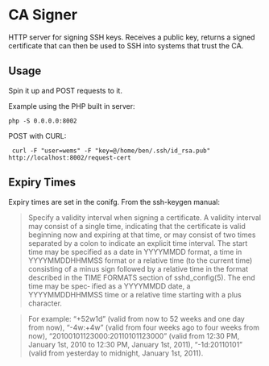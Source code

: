 # CA Signer

HTTP server for signing SSH keys. Receives a public key, returns a signed certificate that can then be used to SSH into
systems that trust the CA.

## Usage

Spin it up and POST requests to it.

Example using the PHP built in server:

```
php -S 0.0.0.0:8002
```

POST with CURL:

```
 curl -F "user=wems" -F "key=@/home/ben/.ssh/id_rsa.pub" http://localhost:8002/request-cert
```

## Expiry Times

Expiry times are set in the conifg. From the ssh-keygen manual:

> Specify a validity interval when signing a certificate.  A validity interval may consist of a single time, indicating that the certificate is valid beginning now and expiring at that time,
 or may consist of two times separated by a colon to indicate an explicit time interval.  The start time may be specified as a date in YYYYMMDD format, a time in YYYYMMDDHHMMSS format or a
 relative time (to the current time) consisting of a minus sign followed by a relative time in the format described in the TIME FORMATS section of sshd_config(5).  The end time may be spec‐
 ified as a YYYYMMDD date, a YYYYMMDDHHMMSS time or a relative time starting with a plus character.

> For example: “+52w1d” (valid from now to 52 weeks and one day from now), “-4w:+4w” (valid from four weeks ago to four weeks from now), “20100101123000:20110101123000” (valid from 12:30 PM,
 January 1st, 2010 to 12:30 PM, January 1st, 2011), “-1d:20110101” (valid from yesterday to midnight, January 1st, 2011).
